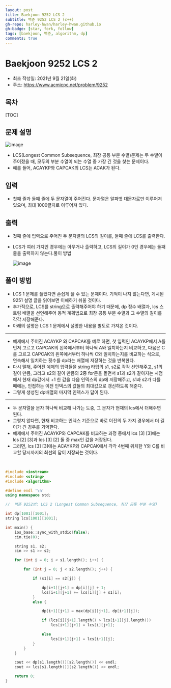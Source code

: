 ```yaml
---
layout: post
title: Baekjoon 9252 LCS 2
subtitle: 백준 9252 LCS 2 (c++)
gh-repo: harley-hwan/harley-hwan.github.io
gh-badge: [star, fork, follow]
tags: [baekjoon, 백준, algorithm, dp]
comments: true
---
```


# Baekjoon 9252 LCS 2

- 최초 작성일: 2021년 9월 21일(화)
- 주소: https://www.acmicpc.net/problem/9252

## 목차
[TOC]

## 문제 설명
![image](https://user-images.githubusercontent.com/68185569/134118766-440af545-2f12-4406-9645-f6ba29f8fb0d.png)

- LCS(Longest Common Subsequence, 최장 공통 부분 수열)문제는 두 수열이 주어졌을 때, 모두의 부분 수열이 되는 수열 중 가장 긴 것을 찾는 문제이다.
- 예를 들어, ACAYKP와 CAPCAK의 LCS는 ACAK가 된다.

## 입력
- 첫째 줄과 둘째 줄에 두 문자열이 주어진다. 문자열은 알파벳 대문자로만 이루어져 있으며, 최대 1000글자로 이루어져 있다.

## 출력

- 첫째 줄에 입력으로 주어진 두 문자열의 LCS의 길이를, 둘째 줄에 LCS를 출력한다.
- LCS가 여러 가지인 경우에는 아무거나 출력하고, LCS의 길이가 0인 경우에는 둘째 줄을 출력하지 않는다.풀이 방법

  ![image](https://user-images.githubusercontent.com/68185569/134118803-d085a620-c3e8-4a7c-ae34-cc1e2fa33cab.png)


## 풀이 방법

- LCS 1 문제를 풀었다면 손쉽게 풀 수 있는 문제이다. 기억이 나지 않는다면, 게시된 9251 설명 글을 읽어보면 이해하기 쉬울 것이다.
- 추가적으로, LCS를 string으로 출력해주어야 하기 때문에, dp 정수 배열과, lcs 스트링 배열을 선언해주어 동적 계획법으로 최장 공통 부분 수열과 그 수열의 길이를 각각 저장해준다.
- 아래의 설명은 LCS 1 문제에서 설명한 내용을 별도로 가져온 것이다.

---

+ 예제에서 주어진 ACAYKP 와 CAPCAK를 예로 하면,  첫 입력인 ACAYKP에서 A를 먼저 고르고 CAPCAK의 왼쪽에서부터 하나씩 A와 일치하는지 비교하고, 다음은 C를 고르고 CAPCAK의 왼쪽에서부터 하나씩 C와 일치하는지를 비교하는 식으로, 연속해서 일치하는 횟수를 dp라는 배열에 저장하는 것을 반복한다.
+ 다시 말해, 주어진 예제의 입력들을 string 타입의 s1, s2로 각각 선언해주고, s1의 길이 만큼, 그리고 s2의 길이 만큼의 2중 for문을 돌면서 s1과 s2가 같아지는 시점에서 현재 dp값에서 +1 한 값을 다음 인덱스의 dp에 저장해주고, s1과 s2가 다를 때에는, 인접하는 이전 인덱스의 값들의 최대값으로 갱신하도록 해준다.
+ 그렇게 생성된 dp배열의 마지막 인덱스가 답이 된다.

---

+ 두 문자열을 문자 하나씩 비교해 나가는 도중, 그 문자가 현재의 lcs에서 더해주면 된다.
+ 그렇지 않다면, 현재 비교하는 인덱스 기준으로 바로 이전의 두 가지 경우에서 더 길이가 긴 경우를 기억한다.
+ 예제에서 주어진 ACAYKP와 CAPCAK를 비교하는 과정 중에서 lcs [3] [3]에는 lcs [2] [3]과 lcs [3] [2] 둘 중 max인 값을 저장된다.
+ 그러면, lcs [3] [3]에는 ACAYKP와 CAPCAK에서 각각 4번째 위치한 Y와 C를 비교할 당시까지의 최선의 답이 저장되는 것이다.

​	


```c++
#include <iostream>
#include <string>
#include <algorithm>

#define endl '\n'
using namespace std;

//  백준 9252번: LCS 2 (Longest Common Subsequence, 최장 공통 부분 수열)

int dp[1001][1001];
string lcs[1001][1001];

int main() {
    ios_base::sync_with_stdio(false);
    cin.tie(0);

    string s1, s2;
    cin >> s1 >> s2;

    for (int i = 0; i < s1.length(); i++) {

        for (int j = 0; j < s2.length(); j++) {

            if (s1[i] == s2[j]) {

                dp[i+1][j+1] = dp[i][j] + 1;
                lcs[i+1][j+1] += lcs[i][j] + s1[i];
            }
            else {

                dp[i+1][j+1] = max(dp[i][j+1], dp[i+1][j]);

                if (lcs[i][j+1].length() > lcs[i+1][j].length())
                    lcs[i+1][j+1] = lcs[i][j+1];

                else
                    lcs[i+1][j+1] = lcs[i+1][j];
            }
        }
    }

    cout << dp[s1.length()][s2.length()] << endl;
    cout << lcs[s1.length()][s2.length()] << endl;

    return 0;
}
```

